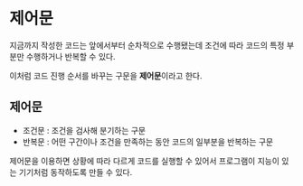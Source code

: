 # 제어문
지금까지 작성한 코드는 앞에서부터 순차적으로 수행됐는데 조건에 따라 코드의 특정 부분만 수행하거나 반복할 수 있다.

이처럼 코드 진행 순서를 바꾸는 구문을 **제어문**이라고 한다.
## 제어문
- 조건문 : 조건을 검사해 분기하는 구문
- 반복문 : 어떤 구간이나 조건을 만족하는 동안 코드의 일부분을 반복하는 구문

제어문을 이용하면 상황에 따라 다르게 코드를 실행할 수 있어서 프로그램이 지능이 있는 기기처럼 동작하도록 만들 수 있다.
